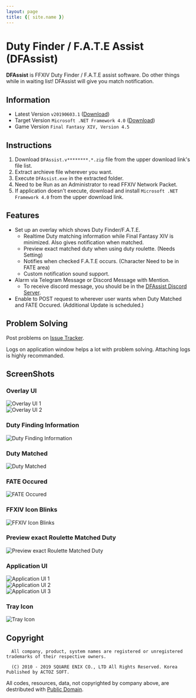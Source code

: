 ```yaml
---
layout: page
title: {{ site.name }}
---
```


# Duty Finder / F.A.T.E Assist (DFAssist)

**DFAssist** is FFXIV Duty Finder / F.A.T.E assist software.
Do other things while in waiting list! DFAssist will give you match notification.

## Information

- Latest Version ```v20190603.1``` ([Download](https://github.com/jaehyuk-lee/DFAssist/releases/latest))
- Target Version ```Microsoft .NET Framework 4.0``` ([Download](https://www.microsoft.com/en-us/download/details.aspx?id=17851))
- Game Version ```Final Fantasy XIV, Version 4.5```

## Instructions

1. Download ``DFAssist.v********.*.zip`` file from the upper download link's file list.
2. Extract archieve file wherever you want.
3. Execute ``DFAssist.exe`` in the extracted folder.
4. Need to be Run as an Administrator to read FFXIV Network Packet.
5. If application doesn't execute, download and install ``Microsoft .NET Framework 4.0`` from the upper download link.

## Features

- Set up an overlay which shows Duty Finder/F.A.T.E.
  - Realtime Duty matching information while Final Fantasy XIV is minimized. Also gives notification when matched.
  - Preview exact matched duty when using duty roulette. (Needs Setting)
  - Notifies when checked F.A.T.E occurs. (Character Need to be in FATE area)
  - Custom notification sound support.
- Alarm via Telegram Message or Discord Message with Mention.
  - To receive discord message, you should be in the [DFAssist Discord Server](https://discord.gg/RqesxtS).
- Enable to POST request to wherever user wants when Duty Matched and FATE Occured. (Additional Update is scheduled.)

## Problem Solving

Post problems on [Issue Tracker](https://github.com/jaehyuk-lee/DFAssist/issues).

Logs on application window helps a lot with problem solving. Attaching logs is highly recommanded.

## ScreenShots

### Overlay UI

![Overlay UI 1](https://i.imgur.com/W904lHM.jpg)  
![Overlay UI 2](https://i.imgur.com/r1KmWb3.jpg)

### Duty Finding Information

![Duty Finding Information](https://i.imgur.com/kVfTFyD.jpg)

### Duty Matched

![Duty Matched](https://i.imgur.com/JgBA1F3.gif)

### FATE Occured

![FATE Occured](https://i.imgur.com/AwRA9Ac.gif)

### FFXIV Icon Blinks

![FFXIV Icon Blinks](https://i.imgur.com/ndNAFZ8.gif)

### Preview exact Roulette Matched Duty

![Preview exact Roulette Matched Duty](https://i.imgur.com/4ztaLkR.jpg)

### Application UI

![Application UI 1](https://i.imgur.com/2XxRkp5.png)  
![Application UI 2](https://i.imgur.com/xdBmYgc.png)  
![Application UI 3](https://i.imgur.com/SnvH7Zf.png)

### Tray Icon

![Tray Icon](https://i.imgur.com/zecDrdh.jpg)

## Copyright

```
  All company, product, system names are registered or unregistered trademarks of their respective owners.

  (C) 2010 - 2019 SQUARE ENIX CO., LTD All Rights Reserved. Korea Published by ACTOZ SOFT.
```

All codes, resources, data, not copyrighted by company above, are
destributed with [Public Domain](https://en.wikipedia.org/wiki/Public_domain).
